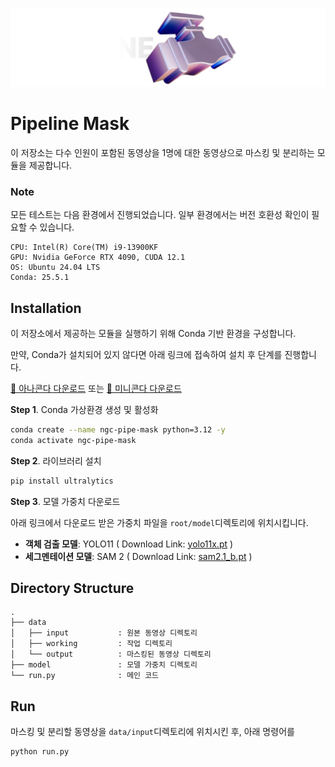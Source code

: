![thumbnail](./thumb.png)

# Pipeline Mask

이 저장소는 다수 인원이 포함된 동영상을 1명에 대한 동영상으로 마스킹 및 분리하는 모듈을 제공합니다.

### Note

모든 테스트는 다음 환경에서 진행되었습니다. 일부 환경에서는 버전 호환성 확인이 필요할 수 있습니다.

    CPU: Intel(R) Core(TM) i9-13900KF
    GPU: Nvidia GeForce RTX 4090, CUDA 12.1
    OS: Ubuntu 24.04 LTS
    Conda: 25.5.1

## Installation

이 저장소에서 제공하는 모듈을 실행하기 위해 Conda 기반 환경을 구성합니다.

만약, Conda가 설치되어 있지 않다면 아래 링크에 접속하여 설치 후 단계를 진행합니다.

[🔗 아나콘다 다운로드](https://www.anaconda.com/download/success) 또는 [🔗 미니콘다 다운로드](https://www.anaconda.com/docs/getting-started/miniconda/main)

**Step 1**. Conda 가상환경 생성 및 활성화

```bash
conda create --name ngc-pipe-mask python=3.12 -y
conda activate ngc-pipe-mask
```

**Step 2**. 라이브러리 설치

```bash
pip install ultralytics
```

**Step 3**. 모델 가중치 다운로드

아래 링크에서 다운로드 받은 가중치 파일을 `root/model`디렉토리에 위치시킵니다.

-   **객체 검출 모델**: YOLO11 ( Download Link: [yolo11x.pt](https://github.com/ultralytics/assets/releases/download/v8.3.0/yolo11x.pt) )
-   **세그멘테이션 모델**: SAM 2 ( Download Link: [sam2.1_b.pt](https://github.com/ultralytics/assets/releases/download/v8.3.0/sam2.1_b.pt) )

## Directory Structure

```
.
├── data
│   ├── input           : 원본 동영상 디렉토리
│   ├── working         : 작업 디렉토리
│   └── output          : 마스킹된 동영상 디렉토리
├── model               : 모델 가중치 디렉토리
└── run.py              : 메인 코드
```

## Run

마스킹 및 분리할 동영상을 `data/input`디렉토리에 위치시킨 후, 아래 명령어를

```bash
python run.py
```
